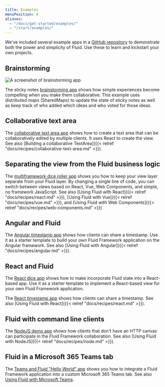```yaml
---
title: Examples
menuPosition: 4
aliases:
  - "/docs/get-started/examples/"
  - "/start/examples/"
---
```


We've included several example apps in a [GitHub repository](https://github.com/microsoft/FluidExamples) to demonstrate
both the power and simplicity of Fluid. Use these to learn and kickstart your own projects.

## Brainstorming

![A screenshot of brainstorming app](/images/brainstorm-example.png)

The sticky notes [brainstorming app](https://github.com/microsoft/FluidExamples/tree/main/brainstorm)
shows how simple experiences become compelling when you make them collaborative. This example uses distributed
maps (SharedMaps) to update the state of sticky notes as well as keep track of who added which ideas and who
voted for those ideas.

## Collaborative text area

The [collaborative text area app](https://github.com/microsoft/FluidExamples/tree/main/angular-demo) shows
how to create a text area that can be collaboratively edited by multiple clients. It uses React to create
the view. See also [Building a collaborative TextArea]({{< relref "docs/recipes/collaborative-text-area.md" >}}).

## Separating the view from the Fluid business logic

The [multiframework dice roller app](https://github.com/microsoft/FluidExamples/tree/main/multi-framework-diceroller)
shows you how to keep your view layer separate from your Fluid layer. By changing a single line
of code, you can switch between views based on React, Vue, Web Components, and simple, no framework
JavaScript. See also [Using Fluid with React]({{< relref "docs/recipes/react.md" >}}),
[Using Fluid with Vue]({{< relref "docs/recipes/vue.md" >}}),
and [Using Fluid with Web Components]({{< relref "docs/recipes/web-components.md" >}})

## Angular and Fluid

The [Angular timestamp app](https://github.com/microsoft/FluidExamples/tree/main/angular-demo) shows how clients
can share a timestamp. Use it as a starter template to build your own Fluid Framework application on the
Angular framework. See also [Using Fluid with Angular]({{< relref "docs/recipes/angular.md" >}}).

## React and Fluid

The [React dice app](https://github.com/microsoft/FluidExamples/tree/main/react-starter-template) shows how
to make incorporate Fluid state into a React-based app. Use it as a starter template to implement a 
React-based view for your own Fluid Framework application.

The [React timestamp app](https://github.com/microsoft/FluidExamples/tree/main/react-demo) shows how clients
can share a timestamp. See also [Using Fluid with React]({{< relref "docs/recipes/react.md" >}}).

## Fluid with command line clients

The [NodeJS demo app](https://github.com/microsoft/FluidExamples/tree/main/node-demo) shows how clients
that don't have an HTTP canvas can participate in the Fluid Framework collaboration. See also
[Using Fluid with NodeJS]({{< relref "docs/recipes/node.md" >}}).

## Fluid in a Microsoft 365 Teams tab

The [Teams and Fluid "Hello World" app](https://github.com/microsoft/FluidExamples/tree/main/teams-fluid-hello-world)
shows you how to integrate a Fluid Framework application into a custom Microsoft 365 Teams tab. See
also [Using Fluid with Microsoft Teams](https://docs.microsoft.com/en-us/microsoftteams/platform/tabs/using-fluid-msteam).